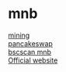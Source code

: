 # mnb 
[mining](https://mnb.metabasenet.site 'mining')     
[pancakeswap](https://pancakeswap.finance/swap?inputCurrency=0x63C51018885130199047DA51D75FcaA354B752C2&outputCurrency=0x55d398326f99059fF775485246999027B3197955  'Decentralized exchange')    
[bscscan mnb](https://bscscan.com/address/0x63C51018885130199047DA51D75FcaA354B752C2 'bsc data')   
[Official website](http://home.metabasenet.site 'Official website')
